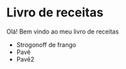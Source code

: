 # Livro de receitas 

Olá! Bem vindo ao meu livro de receitas

 - Strogonoff de frango
 - Pavê
 - Pavê2